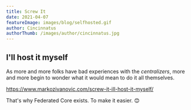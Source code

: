 ```yaml
---
title: Screw It
date: 2021-04-07
featureImage: images/blog/selfhosted.gif
author: Cincinnatus
authorThumb: /images/author/cincinnatus.jpg
---
```


## I'll host it myself

As more and more folks have bad experiences with the *centralizers*, more and more begin to wonder what it would mean to do it all themselves.

https://www.markozivanovic.com/screw-it-ill-host-it-myself/

That's why Federated Core exists. To make it easier. :blush: